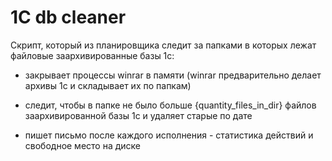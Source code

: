 # 1C db cleaner
 
Скрипт, который из планировщика следит за папками в которых лежат файловые заархивированные базы 1с:
 
 
* закрывает процессы winrar в памяти (winrar предварительно делает архивы 1с и складывает их по папкам)
 
 
* следит, чтобы в папке не было больше {quantity_files_in_dir} файлов заархивированной базы 1с и удаляет старые по дате
 
 
* пишет письмо после каждого исполнения - статистика действий и свободное место на диске
